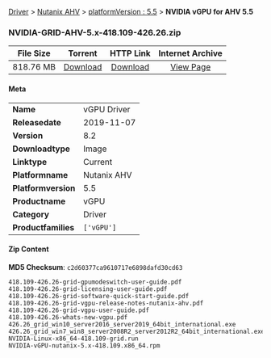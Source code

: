 
[Driver](/README.md)  >  [Nutanix AHV](/index/Driver/Nutanix_AHV.md)  >  [platformVersion : 5.5](/index/Driver/Nutanix_AHV/5.5.md)  >  **NVIDIA vGPU for AHV 5.5**


### NVIDIA-GRID-AHV-5.x-418.109-426.26.zip

| **File Size** | **Torrent**  | **HTTP Link** | **Internet Archive** |
|:-------------:|:------------:|:-------------:|:--------------------:|
| 818.76 MB |  [Download](https://archive.org/download/nvgpu_NVIDIA-GRID-AHV-5.x-418.109-426.26.zip_9cgv9tfk/nvgpu_NVIDIA-GRID-AHV-5.x-418.109-426.26.zip_9cgv9tfk_archive.torrent)       | [Download](https://archive.org/compress/nvgpu_NVIDIA-GRID-AHV-5.x-418.109-426.26.zip_9cgv9tfk) | [View Page](https://archive.org/details/nvgpu_NVIDIA-GRID-AHV-5.x-418.109-426.26.zip_9cgv9tfk)       |

#### Meta

<table>
<tr><td><strong>Name</strong></td><td>vGPU Driver</td></tr>
<tr><td><strong>Releasedate</strong></td><td>2019-11-07</td></tr>
<tr><td><strong>Version</strong></td><td>8.2</td></tr>
<tr><td><strong>Downloadtype</strong></td><td>Image</td></tr>
<tr><td><strong>Linktype</strong></td><td>Current</td></tr>
<tr><td><strong>Platformname</strong></td><td>Nutanix AHV</td></tr>
<tr><td><strong>Platformversion</strong></td><td>5.5</td></tr>
<tr><td><strong>Productname</strong></td><td>vGPU</td></tr>
<tr><td><strong>Category</strong></td><td>Driver</td></tr>
<tr><td><strong>Productfamilies</strong></td><td><code>['vGPU']</code></td></tr>
</table>

#### Zip Content

**MD5 Checksum**: `c2d60377ca9610717e6898dafd30cd63`

```text
418.109-426.26-grid-gpumodeswitch-user-guide.pdf
418.109-426.26-grid-licensing-user-guide.pdf
418.109-426.26-grid-software-quick-start-guide.pdf
418.109-426.26-grid-vgpu-release-notes-nutanix-ahv.pdf
418.109-426.26-grid-vgpu-user-guide.pdf
418.109-426.26-whats-new-vgpu.pdf
426.26_grid_win10_server2016_server2019_64bit_international.exe
426.26_grid_win7_win8_server2008R2_server2012R2_64bit_international.exe
NVIDIA-Linux-x86_64-418.109-grid.run
NVIDIA-vGPU-nutanix-5.x-418.109.x86_64.rpm
```